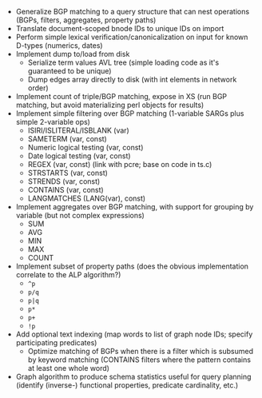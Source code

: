* Generalize BGP matching to a query structure that can nest operations (BGPs, filters, aggregates, property paths)
* Translate document-scoped bnode IDs to unique IDs on import
* Perform simple lexical verification/canonicalization on input for known D-types (numerics, dates)
* Implement dump to/load from disk
    * Serialize term values AVL tree (simple loading code as it's guaranteed to be unique)
    * Dump edges array directly to disk (with int elements in network order)
* Implement count of triple/BGP matching, expose in XS (run BGP matching, but avoid materializing perl objects for results)
* Implement simple filtering over BGP matching (1-variable SARGs plus simple 2-variable ops)
    * ISIRI/ISLITERAL/ISBLANK (var)
    * SAMETERM (var, const)
    * Numeric logical testing (var, const)
    * Date logical testing (var, const)
    * REGEX (var, const) (link with pcre; base on code in ts.c)
    * STRSTARTS (var, const)
    * STRENDS (var, const)
    * CONTAINS (var, const)
    * LANGMATCHES (LANG(var), const)
* Implement aggregates over BGP matching, with support for grouping by variable (but not complex expressions)
    * SUM
    * AVG
    * MIN
    * MAX
    * COUNT
* Implement subset of property paths (does the obvious implementation correlate to the ALP algorithm?)
    * `^p`
    * `p/q`
    * `p|q`
    * `p*`
    * `p+`
    * `!p`
* Add optional text indexing (map words to list of graph node IDs; specify participating predicates)
    * Optimize matching of BGPs when there is a filter which is subsumed by keyword matching (CONTAINS filters where the pattern contains at least one whole word)
* Graph algorithm to produce schema statistics useful for query planning (identify (inverse-) functional properties, predicate cardinality, etc.)
